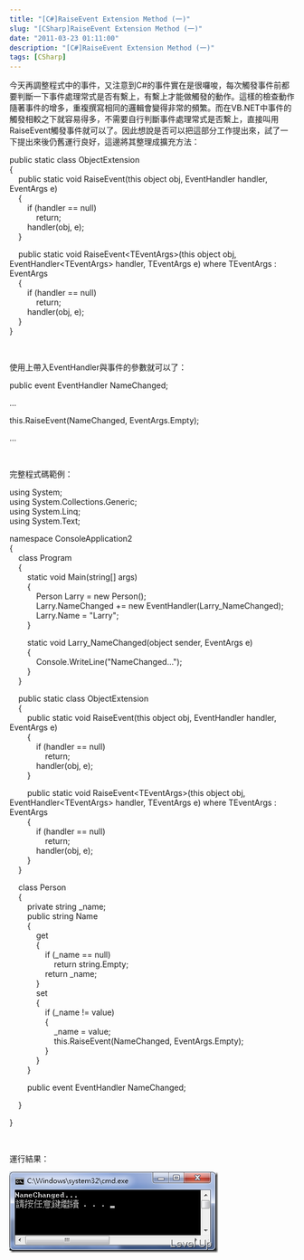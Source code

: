 ```yaml
---
title: "[C#]RaiseEvent Extension Method (一)"
slug: "[CSharp]RaiseEvent Extension Method (一)"
date: "2011-03-23 01:11:00"
description: "[C#]RaiseEvent Extension Method (一)"
tags: [CSharp]
---
```


<p>
	今天再調整程式中的事件，又注意到C#的事件實在是很囉唆，每次觸發事件前都要判斷一下事件處理常式是否有繫上，有繫上才能做觸發的動作。這樣的檢查動作隨著事件的增多，重複撰寫相同的邏輯會變得非常的頻繁。而在VB.NET中事件的觸發相較之下就容易得多，不需要自行判斷事件處理常式是否繫上，直接叫用RaiseEvent觸發事件就可以了。因此想說是否可以把這部分工作提出來，試了一下提出來後仍舊運行良好，這邊將其整理成擴充方法：</p>
<p>
	public static class ObjectExtension<br />
	{<br />
	    public static void RaiseEvent(this object obj, EventHandler handler, EventArgs e)<br />
	    {<br />
	        if (handler == null)<br />
	            return;<br />
	        handler(obj, e);<br />
	    }</p>
<p>
	    public static void RaiseEvent&lt;TEventArgs&gt;(this object obj, EventHandler&lt;TEventArgs&gt; handler, TEventArgs e) where TEventArgs : EventArgs<br />
	    {<br />
	        if (handler == null)<br />
	            return;<br />
	        handler(obj, e);<br />
	    }<br />
	}</p>
<p>
	 </p>
<p>
	使用上帶入EventHandler與事件的參數就可以了：</p>
<p>
	public event EventHandler NameChanged;</p>
<p>
	...</p>
<p>
	this.RaiseEvent(NameChanged, EventArgs.Empty);</p>
<p>
	...</p>
<p>
	 </p>
<p>
	完整程式碼範例：</p>
<p>
	using System;<br />
	using System.Collections.Generic;<br />
	using System.Linq;<br />
	using System.Text;</p>
<p>
	namespace ConsoleApplication2<br />
	{<br />
	    class Program<br />
	    {<br />
	        static void Main(string[] args)<br />
	        {<br />
	            Person Larry = new Person();<br />
	            Larry.NameChanged += new EventHandler(Larry_NameChanged);<br />
	            Larry.Name = "Larry";           <br />
	        }</p>
<p>
	        static void Larry_NameChanged(object sender, EventArgs e)<br />
	        {<br />
	            Console.WriteLine("NameChanged...");<br />
	        }<br />
	    }</p>
<p>
	    public static class ObjectExtension<br />
	    {<br />
	        public static void RaiseEvent(this object obj, EventHandler handler, EventArgs e)<br />
	        {<br />
	            if (handler == null)<br />
	                return;<br />
	            handler(obj, e);<br />
	        }</p>
<p>
	        public static void RaiseEvent&lt;TEventArgs&gt;(this object obj, EventHandler&lt;TEventArgs&gt; handler, TEventArgs e) where TEventArgs : EventArgs<br />
	        {<br />
	            if (handler == null)<br />
	                return;<br />
	            handler(obj, e);<br />
	        }<br />
	    }</p>
<p>
	    class Person<br />
	    {<br />
	        private string _name;<br />
	        public string Name<br />
	        {<br />
	            get<br />
	            {<br />
	                if (_name == null)<br />
	                    return string.Empty;<br />
	                return _name;<br />
	            }<br />
	            set<br />
	            {<br />
	                if (_name != value)<br />
	                {<br />
	                    _name = value;                     <br />
	                    this.RaiseEvent(NameChanged, EventArgs.Empty);<br />
	                }<br />
	            }<br />
	        }</p>
<p>
	        public event EventHandler NameChanged;</p>
<p>
	    }</p>
<p>
	}</p>
<p>
	 </p>
<p>
	運行結果：</p>
<p>
	<img alt="image" border="0" height="143" src="\images\posts\22028\image_thumb.png" style="border-bottom: 0px; border-left: 0px; border-top: 0px; border-right: 0px" width="369" /></p>
